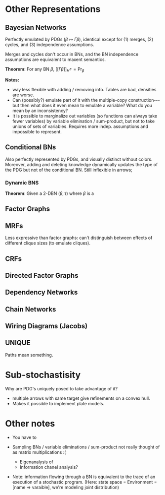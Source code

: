 # Other Representations
## Bayesian Networks
Perfectly emulated by PDGs ($\beta \mapsto \Gamma \beta$), identical except for (1) merges,  (2) cycles, and (3) independence assumptions.

Merges and cycles don't occur in BNs, and the BN independence assumptions are equivalent to maxent semantics.

**Theorem:** For any BN $\beta$, $[[\Gamma \beta ]]_{H^\uparrow} = \Pr_\beta$

**Notes:**

 - way less flexible with adding / removing info. Tables are bad, densities are worse.
 - Can (possibly?) emulate part of it with the multiple-copy construction--- but then what does it even mean to emulate a variable? What do you mean by an inconsistency?
 - It is possible to marginalize out variables (so functions can always take fewer variables) by variable elimination / sum-product, but not to take unions of sets of variables. Requires more indep. assumptions and impossible to represent.



## Conditional BNs
Also perfectly represented by PDGs, and visually distinct without colors. Moreover, adding and deleting knowledge dynamically updates the type of the PDG but not of the conditional BN. Still inflexible in arrows;

### Dynamic BNS


**Theorem**: Given a 2-DBN ($\beta, \tau$) where $\beta$ is a

## Factor Graphs
## MRFs
Less expressive than factor graphs: can't distinguish between effects of different clique sizes (to emulate cliques).

## CRFs

## Directed Factor Graphs
## Dependency Networks
## Chain Networks
## Wiring Diagrams (Jacobs)


## UNIQUE
Paths mean something.


# Sub-stochastisity

Why are PDG's uniquely posed to take advantage of it?

 * multiple arrows with same target give refinements on a convex hull.
 * Makes it possible to implement plate models.


# Other notes

* You have to
* Sampling BNs / variable eliminations / sum-product not really thought of as matrix multiplications :(

	- Eigenanalysis of
	- Information chanel analysis?

 * Note: information flowing through a BN is equivalent to the trace of an execution of a stochastic program. (Here: state space = Environment = [name => varaible], we're modeling joint distribution)

